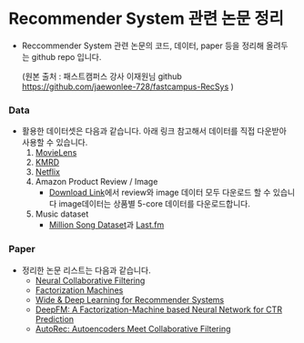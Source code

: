 # Recommender System 관련 논문 정리

- Reccommender System 관련 논문의 코드, 데이터, paper 등을 정리해 올려두는 github repo 입니다. 

  (원본 출처 : 패스트캠퍼스 강사 이재원님 github https://github.com/jaewonlee-728/fastcampus-RecSys ) 

### Data
- 활용한 데이터셋은 다음과 같습니다. 아래 링크 참고해서 데이터를 직접 다운받아 사용할 수 있습니다.
    1. [MovieLens](https://grouplens.org/datasets/movielens/)
    2. [KMRD](https://github.com/lovit/kmrd)
    3. [Netflix](https://archive.org/details/nf_prize_dataset.tar)
    4. Amazon Product Review / Image
        - [Download Link]((https://nijianmo.github.io/amazon/index.html))에서 review와 image 데이터 모두 다운로드 할 수 있습니다 image데이터는 상품별 5-core 데이터를 다운로드합니다.
    5. Music dataset
        - [Million Song Dataset](http://millionsongdataset.com/)과 [Last.fm](http://millionsongdataset.com/lastfm/#getting)

### Paper
- 정리한 논문 리스트는 다음과 같습니다.
    - [Neural Collaborative Filtering](/03-Recommender-System-DeepLearning/03-Neural_Collaborative_Filtering.ipynb)
    - [Factorization Machines](/03-Recommender-System-DeepLearning/02-Factorization_Machine.ipynb)
    - [Wide & Deep Learning for Recommender Systems](/03-Recommender-System-DeepLearning/04-Wide_And_Deep_Learning.ipynb)
    - [DeepFM: A Factorization-Machine based Neural Network for CTR Prediction](/03-Recommender-System-DeepLearning/05-Deep_FM.ipynb)
    - [AutoRec: Autoencoders Meet Collaborative Filtering](/03-Recommender-System-DeepLearning/06-AutoEncoders_Meet_Collaborative_Filtering.ipynb)
